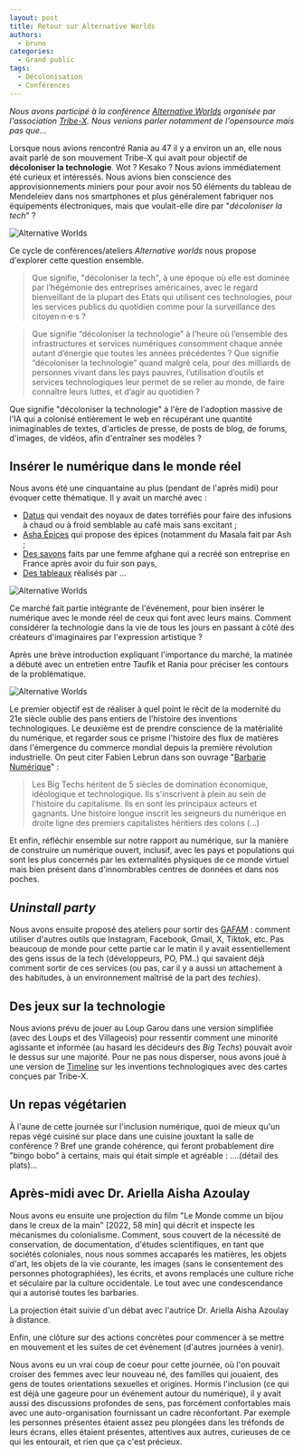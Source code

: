 ```yaml
---
layout: post
title: Retour sur Alternative Worlds
authors:
  - bruno
categories:
  - Grand public
tags:
  - Décolonisation
  - Conférences
---
```


_Nous avons participé à la conférence [Alternative Worlds](https://www.helloasso.com/associations/tribe-x/evenements/alternative-worlds-premiere-edition-tech-ecologie-et-nous) organisée par l'association [Tribe-X](https://tribe-x.org). Nous venions parler notamment de l'opensource mais pas que..._

Lorsque nous avions rencontré Rania au 47 il y a environ un an, elle nous avait parlé de son mouvement Tribe-X qui avait pour objectif de **décoloniser la technologie**. Wot ? Kesako ? Nous avions immédiatement été curieux et intéressés. Nous avions bien conscience des approvisionnements miniers pour pour avoir nos 50 éléments du tableau de Mendeleïev dans nos smartphones et plus généralement fabriquer nos équipements électroniques, mais que voulait-elle dire par "_décoloniser la tech_" ?

![Alternative Worlds](/images/alternative-worlds1/alternatives-worlds-1-1.jpg  "Alternative Worlds")

Ce cycle de conférences/ateliers  _Alternative worlds_ nous propose d'explorer cette question ensemble. 

> Que signifie, "décoloniser la tech", à une époque où elle est dominée par l’hégémonie des entreprises américaines, avec le regard bienveillant de la plupart des Etats qui utilisent ces technologies, pour les services publics du quotidien comme pour la surveillance des citoyen·n·e·s ? 

> Que signifie “décoloniser la technologie” à l’heure où l’ensemble des infrastructures et services numériques consomment chaque année autant d’énergie que toutes les années précédentes ? Que signifie “décoloniser la technologie” quand malgré cela, pour des milliards de personnes vivant dans les pays pauvres, l’utilisation d’outils et services technologiques leur permet de se relier au monde, de faire connaître leurs luttes, et d’agir au quotidien ? 

Que signifie "décoloniser la technologie" à l'ère de l'adoption massive de l'IA qui a colonisé entièrement le web en récupérant une quantité inimaginables de textes, d'articles de presse, de posts de blog, de forums, d'images, de vidéos, afin d'entraîner ses modèles ?

## Insérer le numérique dans le monde réel

Nous avons été une cinquantaine au plus (pendant de l'après midi) pour évoquer cette thématique. Il y avait un marché avec : 

* [Datus](https://datus.sumupstore.com/) qui vendait des noyaux de dates torréfiés pour faire des infusions à chaud ou à froid semblable au café mais sans excitant ;
* [Asha Épices](https://asha-epice.eu/) qui propose des épices (notamment du Masala fait par Ash ;
* [Des savons]() faits par une femme afghane qui a recréé son entreprise en France après avoir du fuir son pays,
* [Des tableaux]() réalisés par ...

![Alternative Worlds](/images/alternative-worlds1/alternatives-worlds-1-4.jpg  "Alternative Worlds")

Ce marché fait partie intégrante de l'événement, pour bien insérer le numérique  avec le monde réel de ceux qui font avec leurs mains. Comment considérer la technologie dans la vie de tous les jours en passant à côté des créateurs d'imaginaires par l'expression artistique ?

Après une brève introduction expliquant l'importance du marché, la matinée a débuté avec un entretien entre Taufik et Rania pour préciser les contours de la problématique.

![Alternative Worlds](/images/alternative-worlds1/alternatives-worlds-1-7.jpg  "Alternative Worlds")

Le premier objectif est de réaliser à quel point le récit de la modernité du 21e siècle oublie des pans entiers de l'histoire des inventions technologiques. Le deuxième est de prendre conscience de la matérialité du numérique, et regarder sous ce prisme l'histoire des flux de matières dans l'émergence du commerce mondial depuis la première révolution industrielle. On peut citer Fabien Lebrun dans son ouvrage "[Barbarie Numérique](https://www.babelio.com/livres/Lebrun-Barbarie-numerique-Le-Congo-sacrifie-pour-un-mond/1665848)" :

> Les Big Techs héritent de 5 siècles de domination économique, idéologique et technologique. Ils s'inscrivent à plein au sein de l'histoire du capitalisme. Ils en sont les principaux acteurs et gagnants. Une histoire longue inscrit les seigneurs du numérique en droite ligne des premiers capitalistes héritiers des colons (...)

Et enfin, réfléchir ensemble sur notre rapport au numérique, sur la manière de construire un numérique ouvert, inclusif, avec les pays et populations qui sont les plus concernés par les externalités physiques de ce monde virtuel mais bien présent dans d'innombrables centres de données et dans nos poches.

## _Uninstall party_

Nous avons ensuite proposé des ateliers pour sortir des [GAFAM](https://fr.wikipedia.org/wiki/GAFAM) : comment utiliser d'autres outils que Instagram, Facebook, Gmail, X, Tiktok, etc. Pas beaucoup de monde pour cette partie car le matin il y avait essentiellement des gens issus de la tech (développeurs, PO, PM..) qui savaient déjà comment sortir de ces services (ou pas, car il y a aussi un attachement à des habitudes, à un environnement maîtrisé de la part des _techies_).

## Des jeux sur la technologie

Nous avions prévu de jouer au Loup Garou dans une version simplifiée (avec des Loups et des Villageois) pour ressentir comment une minorité agissante et informée (au hasard les décideurs des _Big Techs_) pouvait avoir le dessus sur une majorité. Pour ne pas nous disperser, nous avons joué à une version  de [Timeline](https://www.espritjeu.com/timeline.html) sur les inventions technologiques avec des cartes conçues par Tribe-X. 

## Un repas végétarien

À l'aune de cette journée sur l'inclusion numérique, quoi de mieux qu'un repas végé cuisiné sur place dans une cuisine jouxtant la salle de conférence ? Bref une grande cohérence, qui feront probablement dire "bingo bobo" à certains, mais qui était simple et agréable : ....(détail des plats)...

## Après-midi avec Dr. Ariella Aisha Azoulay

Nous avons eu ensuite une projection du film "Le Monde comme un bijou dans le creux de la main"  \[2022, 58 min\] qui décrit et inspecte les mécanismes du colonialisme. Comment, sous couvert de la nécessité de conservation, de documentation, d'études scientifiques,  en tant que sociétés coloniales, nous nous  sommes accaparés les matières, les objets d'art, les objets de la vie courante, les images  (sans le consentement des personnes photographiées),  les écrits, et avons remplacés une culture riche et séculaire par la culture occidentale. Le tout avec une condescendance qui a autorisé toutes les barbaries. 

La projection  était suivie d'un débat avec l'autrice Dr. Ariella Aisha Azoulay à distance.

Enfin, une clôture sur des actions concrètes pour commencer à se mettre en mouvement et les suites de cet événement (d'autres journées à venir).

Nous avons eu un vrai coup de coeur pour cette journée, où l'on pouvait croiser des femmes avec leur nouveau né, des familles qui jouaient, des gens de toutes orientations sexuelles et origines. Hormis l'inclusion (ce qui est déjà une gageure pour un événement autour du numérique), il y avait aussi des discussions profondes de sens, pas forcément confortables mais avec une auto-organisation fournissant un cadre réconfortant. Par exemple les personnes présentes étaient assez peu plongées dans les tréfonds de leurs écrans, elles étaient présentes, attentives aux autres, curieuses de ce qui les entourait, et rien que ça c'est précieux.
